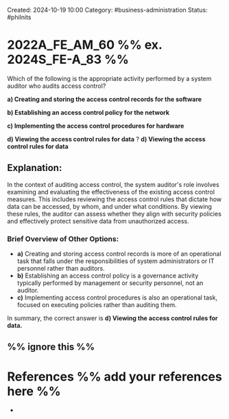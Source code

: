 Created: 2024-10-19 10:00
Category: #business-administration 
Status: #philnits


# 2022A_FE_AM_60 %% ex. 2024S_FE-A_83 %%

Which of the following is the appropriate activity performed by a system auditor who audits access control? 

**a) Creating and storing the access control records for the software**

**b) Establishing an access control policy for the network** 

**c) Implementing the access control procedures for hardware** 

**d) Viewing the access control rules for data**
? 
**d) Viewing the access control rules for data**

## **Explanation:**

In the context of auditing access control, the system auditor's role involves examining and evaluating the effectiveness of the existing access control measures. This includes reviewing the access control rules that dictate how data can be accessed, by whom, and under what conditions. By viewing these rules, the auditor can assess whether they align with security policies and effectively protect sensitive data from unauthorized access.

### Brief Overview of Other Options:

- **a)** Creating and storing access control records is more of an operational task that falls under the responsibilities of system administrators or IT personnel rather than auditors.
- **b)** Establishing an access control policy is a governance activity typically performed by management or security personnel, not an auditor.
- **c)** Implementing access control procedures is also an operational task, focused on executing policies rather than auditing them.

In summary, the correct answer is **d) Viewing the access control rules for data.**





%% ignore this %%
---









# References %% add your references here %%
- 